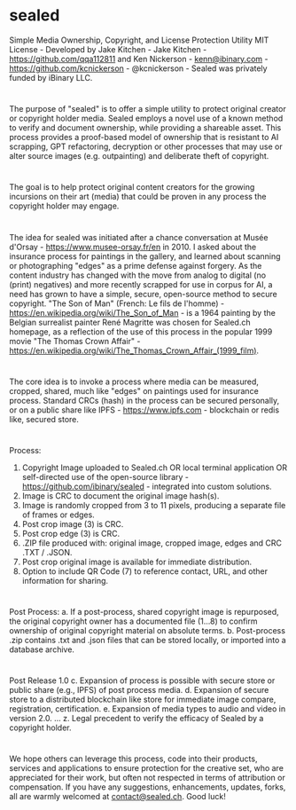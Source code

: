 # sealed
Simple Media Ownership, Copyright, and License Protection Utility
MIT License - Developed by Jake Kitchen - Jake Kitchen - https://github.com/qqa112811 and Ken Nickerson - kenn@ibinary.com - https://github.com/kcnickerson - @kcnickerson - Sealed was privately funded by iBinary LLC.
#
The purpose of "sealed" is to offer a simple utility to protect original creator or copyright holder media. Sealed employs a novel use of a known method to verify and document ownership, while providing a shareable asset. This process provides a proof-based model of ownership that is resistant to AI scrapping, GPT refactoring, decryption or other processes that may use or alter source images (e.g. outpainting) and deliberate theft of copyright.
#
The goal is to help protect original content creators for the growing incursions on their art (media) that could be proven in any process the copyright holder may engage.
#
The idea for sealed was initiated after a chance conversation at Musée d'Orsay - https://www.musee-orsay.fr/en in 2010. I asked about the insurance process for paintings in the gallery, and learned about scanning or photographing "edges" as a prime defense against forgery. As the content industry has changed with the move from analog to digital (no (print) negatives) and more recently scrapped for use in corpus for AI, a need has grown to have a simple, secure, open-source method to secure copyright. "The Son of Man" (French: Le fils de l'homme) - https://en.wikipedia.org/wiki/The_Son_of_Man - is a 1964 painting by the Belgian surrealist painter René Magritte was chosen for Sealed.ch homepage, as a reflection of the use of this process in the popular 1999 movie "The Thomas Crown Affair" - https://en.wikipedia.org/wiki/The_Thomas_Crown_Affair_(1999_film).
#
The core idea is to invoke a process where media can be measured, cropped, shared, much like "edges" on paintings used for insurance process. Standard CRCs (hash) in the process can be secured personally, or on a public share like IPFS - https://www.ipfs.com - blockchain or redis like, secured store.
#
Process:
1. Copyright Image uploaded to Sealed.ch OR local terminal application OR self-directed use of the open-source library - https://github.com/ibinary/sealed - integrated into custom solutions.
2. Image is CRC to document the original image hash(s).
3. Image is randomly cropped from 3 to 11 pixels, producing a separate file of frames or edges.
4. Post crop image (3) is CRC.
5. Post crop edge (3) is CRC.
6. .ZIP file produced with: original image, cropped image, edges and CRC .TXT / .JSON.
7. Post crop original image is available for immediate distribution.
8. Option to include QR Code (7) to reference contact, URL, and other information for sharing.
#
Post Process:
a. If a post-process, shared copyright image is repurposed, the original copyright owner has a documented file (1…8) to confirm ownership of original copyright material on absolute terms.
b. Post-process .zip contains .txt and .json files that can be stored locally, or imported into a database archive.
#
Post Release 1.0
c. Expansion of process is possible with secure store or public share (e.g., IPFS) of post process media.
d. Expansion of secure store to a distributed blockchain like store for immediate image compare, registration, certification.
e. Expansion of media types to audio and video in version 2.0.
…
z. Legal precedent to verify the efficacy of Sealed by a copyright holder.
#
We hope others can leverage this process, code into their products, services and applications to ensure protection for the creative set, who are appreciated for their work, but often not respected in terms of attribution or compensation. If you have any suggestions, enhancements, updates, forks, all are warmly welcomed at contact@sealed.ch. Good luck!
